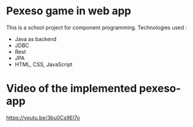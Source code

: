 # Pexeso game in web app
This is a school project for component programming.
Technologies used :
- Java as backend
- JDBC
- Rest 
- JPA
- HTML, CSS, JavaScript

# Video of the implemented pexeso-app
https://youtu.be/3bu0Cs9El7o